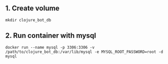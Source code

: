 ## 1. Create volume
```
mkdir clojure_bot_db
```
## 2. Run container with mysql
```
docker run --name mysql -p 3306:3306 -v /path/to/clojure_bot_db:/var/lib/mysql -e MYSQL_ROOT_PASSWORD=root -d mysql
```